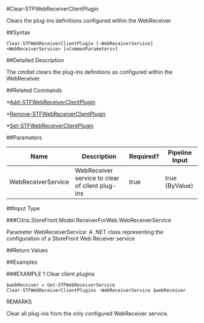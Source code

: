 #Clear-STFWebReceiverClientPlugin
Clears the plug-ins definitions configured within the WebReceiver
##Syntax
```Clear-STFWebReceiverClientPlugin [-WebReceiverService] <WebReceiverService> [<CommonParameters>]
```
##Detailed Description
The cmdlet clears the plug-ins definitions as configured within the WebReceiver.
##Related Commands
*[Add-STFWebReceiverClientPlugin](Add-STFWebReceiverClientPlugin)
*[Remove-STFWebReceiverClientPlugin](Remove-STFWebReceiverClientPlugin)
*[Set-STFWebReceiverClientPlugin](Set-STFWebReceiverClientPlugin)
##Parameters
|Name|Description|Required?|Pipeline Input||--|--|--|--||WebReceiverService|WebReceiver service to clear of client plug-ins|true|true (ByValue)|##Input Type
###Citrix.StoreFront.Model.ReceiverForWeb.WebReceiverService
Parameter WebReceiverService: A .NET class representing the configuration of a StoreFront Web Receiver service
##Return Values
##Examples
###EXAMPLE 1 Clear client plugins
```$webReceiver = Get-STFWebReceiverService
Clear-STFWebReceiverClientPlugins -WebReceiverService $webReceiver
```
REMARKS
Clear all plug-ins from the only configured WebReceiver service.
